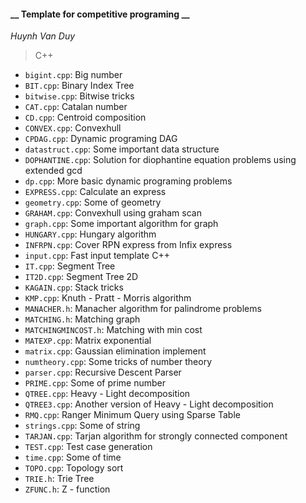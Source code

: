 #### __ Template for competitive programing __
_Huynh Van Duy_
> C++
>
- `bigint.cpp`: Big number
- `BIT.cpp`: Binary Index Tree
- `bitwise.cpp`: Bitwise tricks
- `CAT.cpp`: Catalan number
- `CD.cpp`: Centroid composition
- `CONVEX.cpp`: Convexhull
- `CPDAG.cpp`: Dynamic programing DAG
- `datastruct.cpp`: Some important data structure
- `DOPHANTINE.cpp`: Solution for diophantine equation problems using extended gcd
- `dp.cpp`: More basic dynamic programing problems
- `EXPRESS.cpp`: Calculate an express
- `geometry.cpp`: Some of geometry
- `GRAHAM.cpp`: Convexhull using graham scan
- `graph.cpp`: Some important algorithm for graph
- `HUNGARY.cpp`: Hungary algorithm
- `INFRPN.cpp`: Cover RPN express from Infix express
- `input.cpp`: Fast input template C++
- `IT.cpp`: Segment Tree
- `IT2D.cpp`: Segment Tree 2D
- `KAGAIN.cpp`: Stack tricks
- `KMP.cpp`: Knuth - Pratt - Morris algorithm
- `MANACHER.h`: Manacher algorithm for palindrome problems
- `MATCHING.h`: Matching graph
- `MATCHINGMINCOST.h`: Matching with min cost
- `MATEXP.cpp`: Matrix exponential
- `matrix.cpp`: Gaussian elimination implement
- `numtheory.cpp`: Some tricks of number theory
- `parser.cpp`: Recursive Descent Parser
- `PRIME.cpp`: Some of prime number
- `QTREE.cpp`: Heavy - Light decomposition
- `QTREE3.cpp`: Another version of Heavy - Light decomposition
- `RMQ.cpp`: Ranger Minimum Query using Sparse Table
- `strings.cpp`: Some of string
- `TARJAN.cpp`: Tarjan algorithm for strongly connected component
- `TEST.cpp`: Test case generation
- `time.cpp`: Some of time
- `TOPO.cpp`: Topology sort
- `TRIE.h`: Trie Tree
- `ZFUNC.h`: Z - function
